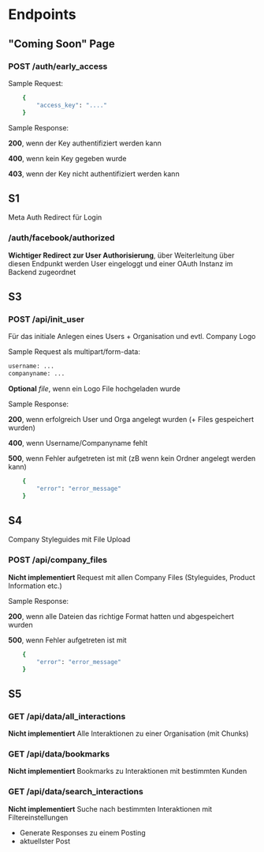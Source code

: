 # Endpoints

## "Coming Soon" Page
### POST /auth/early_access
Sample Request:

```bash
    {
        "access_key": "...."
    }
```

Sample Response:

**200**, wenn der Key authentifiziert werden kann

**400**, wenn kein Key gegeben wurde

**403**, wenn der Key nicht authentifiziert werden kann


## S1
Meta Auth Redirect für Login

### /auth/facebook/authorized

**Wichtiger Redirect zur User Authorisierung**, über Weiterleitung über diesen Endpunkt werden User eingeloggt und einer OAuth Instanz im Backend zugeordnet

## S3

### POST /api/init_user

Für das initiale Anlegen eines Users + Organisation und evtl. Company Logo

Sample Request als multipart/form-data:

```bash
username: ...
companyname: ...
```
**Optional** *file*, wenn ein Logo File hochgeladen wurde

Sample Response:

**200**, wenn erfolgreich User und Orga angelegt wurden (+ Files gespeichert wurden)

**400**, wenn Username/Companyname fehlt

**500**, wenn Fehler aufgetreten ist mit (zB wenn kein Ordner angelegt werden kann)
```bash
    {
        "error": "error_message"
    }
```

## S4
Company Styleguides mit File Upload

### POST /api/company_files
**Nicht implementiert**
Request mit allen Company Files (Styleguides, Product Information etc.)

Sample Response:

**200**, wenn alle Dateien das richtige Format hatten und abgespeichert wurden

**500**, wenn Fehler aufgetreten ist mit
```bash
    {
        "error": "error_message"
    }
```

## S5
### GET /api/data/all_interactions
**Nicht implementiert**
Alle Interaktionen zu einer Organisation (mit Chunks)

### GET /api/data/bookmarks
**Nicht implementiert**
Bookmarks zu Interaktionen mit bestimmten Kunden

### GET /api/data/search_interactions
**Nicht implementiert**
Suche nach bestimmten Interaktionen mit Filtereinstellungen

- Generate Responses zu einem Posting
- aktuellster Post
